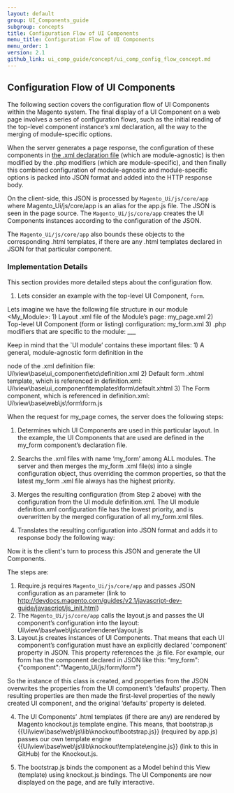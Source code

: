 ```yaml
---
layout: default
group: UI_Components_guide
subgroup: concepts
title: Configuration Flow of UI Components
menu_title: Configuration Flow of UI Components
menu_order: 1
version: 2.1
github_link: ui_comp_guide/concept/ui_comp_config_flow_concept.md
---
```



## Configuration Flow of UI Components

The following section covers the configuration flow of UI Components within the Magento system. The final display of a UI Component on a web page involves a series of configuration flows, such as the initial reading of the top-level component instance’s xml declaration, all the way to the merging of module-specific options.

When the server generates a page response, the configuration of these components in [the .xml declaration file]({{page.baseurl}}ui_comp_guide/concepts/ui_comp_xmldeclaration_concept.html) (which are module-agnostic) is then modified by the .php modifiers (which are module-specific), and then finally this combined configuration of module-agnostic and module-specific options is packed into JSON format and added into the HTTP response body.

On the client-side, this JSON is processed by `Magento_Ui/js/core/app` where Magento_Ui/js/core/app is an alias for the app.js file. The JSON is seen in the page source. The `Magento_Ui/js/core/app` creates the UI Components instances according to the configuration of the JSON.

The `Magento_Ui/js/core/app` also bounds these objects to the corresponding .html templates, if there are any .html templates declared in JSON for that particular component.

### Implementation Details

This section provides more detailed steps about the configuration flow.

1. Lets consider an example with the top-level UI Component, `form`.

Lets imagine we have the following file structure in our module <My_Module>:
    1) Layout .xml file of the Module’s page: my_page.xml
    2) Top-level UI Component (form or listing) configuration: my_form.xml
    3) .php modifiers that are specific to the module: ___

Keep in mind that the `UI module’ contains these important files:
    1) A general, module-agnostic form definition in the <form> node of the .xml definition file: Ui\view\base\ui_component\etc\definition.xml
    2) Default form .xhtml template, which is referenced in definition.xml: Ui\view\base\ui_component\templates\form\default.xhtml
    3) The Form component, which is referenced in definition.xml: Ui\view\base\web\js\form\form.js

When the request for my_page comes, the server does the following steps:
1) Determines which UI Components are used in this particular layout. In the example, the UI Components that are used are defined in the my_form component’s declaration file.
2) Searchs the .xml files with name ‘my_form’ among ALL modules. The server and then merges the my_form .xml file(s) into a single configuration object, thus overriding
the common properties, so that the latest my_form .xml file always has the highest priority.
3) Merges the resulting configuration (from Step 2 above) with the configuration from the UI module definition.xml. The UI module definition.xml configuration file has the lowest priority, and is overwritten by the merged configuration of all my_form.xml files.
4) Translates the resulting configuration into JSON format and adds it to response body the following way:

	<script type="text/x-magento-init">{"*": {"Magento_Ui/js/core/app”:{<JSON_configuration>}}}</script>

Now it is the client's turn to process this JSON and generate the UI Components.

The steps are:
1) Require.js requires `Magento_Ui/js/core/app` and passes JSON configuration as an parameter
(link to http://devdocs.magento.com/guides/v2.1/javascript-dev-guide/javascript/js_init.html)
2) The `Magento_Ui/js/core/app` calls the layout.js and passes the UI component’s configuration into the layout: Ui\view\base\web\js\core\renderer\layout.js
3) Layout.js creates instances of UI Components. That means that each UI component’s configuration must have an explicitly declared 'component' property in JSON. This property references the .js file. For example, our form has the component declared in JSON like this:
	“my_form":{"component":"Magento_Ui/js/form/form"}

So the instance of this class is created, and properties from the JSON overwrites the properties from the UI component’s 'defaults' property. Then resulting properties are then made the first-level properties of the newly created UI component, and the original ’defaults' property is deleted.

4) The UI Components’ .html templates (if there are any) are rendered by Magento knockout.js template engine. This means, that bootstrap.js {{Ui\view\base\web\js\lib\knockout\bootstrap.js}} (required by app.js) passes our own template engine {{Ui\view\base\web\js\lib\knockout\template\engine.js}} (link to this in GitHub) for the Knockout.js.

5) The bootstrap.js  binds the component as a Model behind this View (template) using knockout.js bindings. The UI Components are now displayed on the page, and are fully interactive.
